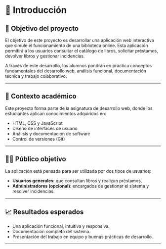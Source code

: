 # 📘 Introducción

## 🎯 Objetivo del proyecto

El objetivo de este proyecto es desarrollar una aplicación web interactiva que simule el funcionamiento de una biblioteca online. Esta aplicación permitirá a los usuarios consultar el catálogo de libros, solicitar préstamos, devolver libros y gestionar incidencias.

A través de este desarrollo, los alumnos pondrán en práctica conceptos fundamentales del desarrollo web, análisis funcional, documentación técnica y trabajo colaborativo.

---

## 🧩 Contexto académico

Este proyecto forma parte de la asignatura de desarrollo web, donde los estudiantes aplican conocimientos adquiridos en:

- HTML, CSS y JavaScript
- Diseño de interfaces de usuario
- Análisis y documentación de software
- Control de versiones (Git)

---

## 👨‍🏫 Público objetivo

La aplicación está pensada para ser utilizada por dos tipos de usuarios:

- **Usuarios generales**: que consultan libros y realizan préstamos.
- **Administradores (opcional)**: encargados de gestionar el sistema y resolver incidencias.

---

## 📈 Resultados esperados

- Una aplicación funcional, intuitiva y responsiva.
- Documentación completa del sistema.
- Presentación del trabajo en equipo y buenas prácticas de desarrollo.

---